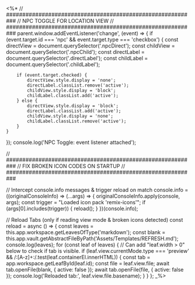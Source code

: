 <%*
// ###########################################################
//                  NPC TOGGLE FOR LOCATION VIEW
// ###########################################################
parent.window.addEventListener('change', (event) => {
    if (event.target.id === 'npc' && event.target.type === 'checkbox') {
        const directView = document.querySelector('.npcDirect');
        const childView = document.querySelector('.npcChild');
        const directLabel = document.querySelector('.directLabel');
        const childLabel = document.querySelector('.childLabel');

        if (event.target.checked) {
            directView.style.display = 'none';
            directLabel.classList.remove('active');
            childView.style.display = 'block';
            childLabel.classList.add('active');
        } else {
            directView.style.display = 'block';
            directLabel.classList.add('active');
            childView.style.display = 'none';
            childLabel.classList.remove('active');
        }
    }
});
console.log('NPC Toggle: event listener attached');

// ###########################################################
//              FIX BROKEN ICON CODES ON STARTUP
// ###########################################################

// Intercept console.info messages & trigger reload on match
console.info = ((originalConsoleInfo) => (...args) => {
    originalConsoleInfo.apply(console, args);
    const trigger = "Loaded icon pack 'remix-icons'";
    if (args[0].includes(trigger)) {
        reload();
    }
})(console.info);

// Reload Tabs (only if reading view mode & broken icons detected)
const reload = async () => {
    const leaves = this.app.workspace.getLeavesOfType('markdown');
    const blank = this.app.vault.getAbstractFileByPath('Assets/Templates/REFRESH.md');
    console.log(leaves);
    for (const leaf of leaves) {
        // Can add "leaf.width > 0"  below to check if tab is visible.
        if (leaf.view.currentMode.type === 'preview' && /:[A-z]+:/.test(leaf.containerEl.innerHTML)) {
            const tab = app.workspace.getLeafById(leaf.id);
            const file = leaf.view.file;
            await tab.openFile(blank, { active: false });
            await tab.openFile(file, { active: false });
            console.log('Reloaded tab:', leaf.view.file.basename);
        }
    }
};
_%>